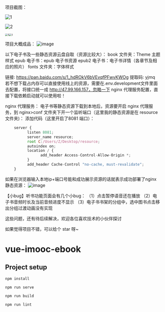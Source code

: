 项目截图：

![1](https://shulao-1308350433.cos.ap-guangzhou.myqcloud.com/pictures/1.png)

![2](https://shulao-1308350433.cos.ap-guangzhou.myqcloud.com/pictures/2.png)

<img src="https://shulao-1308350433.cos.ap-guangzhou.myqcloud.com/pictures/3.png" alt="3" style="zoom:50%;" /><img src="https://shulao-1308350433.cos.ap-guangzhou.myqcloud.com/pictures/3.png" alt="3" style="zoom:50%;" />







项目大概成品：
![image](https://user-images.githubusercontent.com/99474694/170866926-95114b9d-20a5-497a-ad6a-1efd6f9c4300.png)

以下电子书及一些静态资源云盘自取（资源比较大）：
book 文件夹：Theme 主题样式
epub 电子书：epub 电子书资源
epub2 电子书：电子书详情（各章节及相应的照片）
fonts 文件夹：字体样式

链接: https://pan.baidu.com/s/1_hdROkV6bVEvqfPFwvKWOg 提取码: yjmq
若不想下载占内存可以直接使用线上的资源，需要在.env.development文件里面去配置，将接口统一成 http://47.99.166.157，忽略一下 nginx 代理服务配置，直接下载依赖启动就可以使用啦！

nginx 代理服务：
电子书等静态资源下载到本地后，资源要开启 nginx 代理服务，到 nginx>conf 文件夹下开一个监听端口（这里我的静态资源是在 resource文件夹)：
添加代码（这里开启了8081 端口）：

```javascript
    server {
          listen 8081;
          server_name resource;
          root C:/Users/Z/Desktop/resource;
          autoindex on;
          location / {
                add_header Access-Control-Allow-Origin *;
          }
          add_header Cache-Control "no-cache, must-revalidate";
    }
```


如果在浏览器输入本地ip+端口号能和成功展示资源的话就表示成功部署了nginx 静态资源：
![image](https://img-blog.csdnimg.cn/img_convert/793060900c55ed046189d1979e64076c.png)

【小bug】听书功能页面会有几个小bug：
（1）点击暂停语音还在播放 
（2）电子书音频时长及当前音频进度不显示
（3）电子书书架的分组中，选中图书点击移出分组过渡动画没有实现

这些问题，还有待后续解决，欢迎各位喜欢技术的小伙伴探讨

如果觉得项目不错，可以给个 star 呀~


# vue-imooc-ebook

## Project setup
```
npm install

npm run serve

npm run build

npm run lint
```
